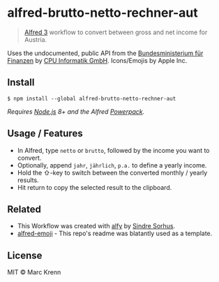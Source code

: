 # alfred-brutto-netto-rechner-aut

> [Alfred 3](https://www.alfredapp.com) workflow to convert between gross and net income for Austria.

Uses the undocumented, public API from the [Bundesministerium für Finanzen](https://rechner.cpulohn.at/bmf.gv.at/familienbonusplus/#bruttoNetto_familienbonus) by [CPU Informatik GmbH](https://www.cpulohn.at/Wordpress/?page_id=844). Icons/Emojis by Apple Inc.<br>


## Install

```
$ npm install --global alfred-brutto-netto-rechner-aut
```

*Requires [Node.js](https://nodejs.org) 8+ and the Alfred [Powerpack](https://www.alfredapp.com/powerpack/).*


## Usage / Features

- In Alfred, type `netto` or `brutto`, followed by the income you want to convert.
- Optionally, append `jahr`, `jährlich`, `p.a.` to define a yearly income.
- Hold the ⇧-key to switch between the converted monthly / yearly results.
- Hit return to copy the selected result to the clipboard.



## Related

-  This Workflow was created with [alfy](https://github.com/sindresorhus/alfy) by [Sindre Sorhus](https://github.com/sindresorhus).
- [alfred-emoji](https://github.com/sindresorhus/alfred-emoj) - This repo's readme was blatantly used as a template.



## License

MIT © Marc Krenn
